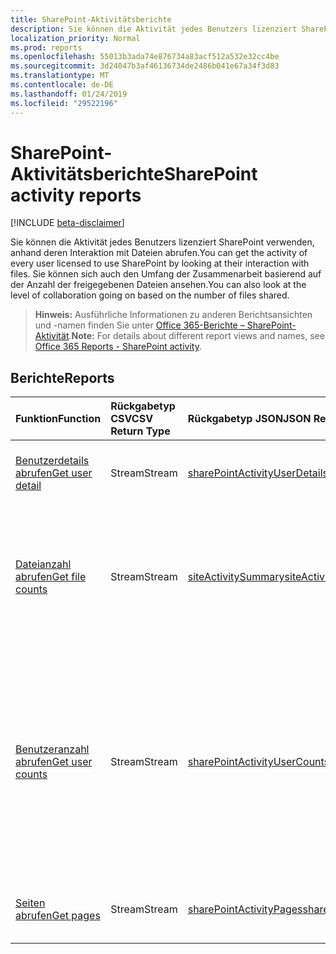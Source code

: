 ```yaml
---
title: SharePoint-Aktivitätsberichte
description: Sie können die Aktivität jedes Benutzers lizenziert SharePoint verwenden, anhand deren Interaktion mit Dateien abrufen. Sie können sich auch den Umfang der Zusammenarbeit basierend auf der Anzahl der freigegebenen Dateien ansehen.
localization_priority: Normal
ms.prod: reports
ms.openlocfilehash: 55013b3ada74e876734a83acf512a532e32cc4be
ms.sourcegitcommit: 3d24047b3af46136734de2486b041e67a34f3d83
ms.translationtype: MT
ms.contentlocale: de-DE
ms.lasthandoff: 01/24/2019
ms.locfileid: "29522196"
---
```

# <a name="sharepoint-activity-reports"></a><span data-ttu-id="0e680-104">SharePoint-Aktivitätsberichte</span><span class="sxs-lookup"><span data-stu-id="0e680-104">SharePoint activity reports</span></span>

[!INCLUDE [beta-disclaimer](../../includes/beta-disclaimer.md)]

<span data-ttu-id="0e680-105">Sie können die Aktivität jedes Benutzers lizenziert SharePoint verwenden, anhand deren Interaktion mit Dateien abrufen.</span><span class="sxs-lookup"><span data-stu-id="0e680-105">You can get the activity of every user licensed to use SharePoint by looking at their interaction with files.</span></span> <span data-ttu-id="0e680-106">Sie können sich auch den Umfang der Zusammenarbeit basierend auf der Anzahl der freigegebenen Dateien ansehen.</span><span class="sxs-lookup"><span data-stu-id="0e680-106">You can also look at the level of collaboration going on based on the number of files shared.</span></span>

> <span data-ttu-id="0e680-107">**Hinweis:** Ausführliche Informationen zu anderen Berichtsansichten und -namen finden Sie unter [Office 365-Berichte – SharePoint-Aktivität](https://support.office.com/client/SharePoint-activity-a91c958f-1279-499d-9959-12f0de08dc8f).</span><span class="sxs-lookup"><span data-stu-id="0e680-107">**Note:** For details about different report views and names, see [Office 365 Reports - SharePoint activity](https://support.office.com/client/SharePoint-activity-a91c958f-1279-499d-9959-12f0de08dc8f).</span></span>

## <a name="reports"></a><span data-ttu-id="0e680-108">Berichte</span><span class="sxs-lookup"><span data-stu-id="0e680-108">Reports</span></span>

| <span data-ttu-id="0e680-109">Funktion</span><span class="sxs-lookup"><span data-stu-id="0e680-109">Function</span></span>                                 | <span data-ttu-id="0e680-110">Rückgabetyp CSV</span><span class="sxs-lookup"><span data-stu-id="0e680-110">CSV Return Type</span></span> | <span data-ttu-id="0e680-111">Rückgabetyp JSON</span><span class="sxs-lookup"><span data-stu-id="0e680-111">JSON Return Type</span></span>                         | <span data-ttu-id="0e680-112">Beschreibung</span><span class="sxs-lookup"><span data-stu-id="0e680-112">Description</span></span>                              |
| :--------------------------------------- | :-------------- | :--------------------------------------- | ---------------------------------------- |
| [<span data-ttu-id="0e680-113">Benutzerdetails abrufen</span><span class="sxs-lookup"><span data-stu-id="0e680-113">Get user detail</span></span>](../api/reportroot-getsharepointactivityuserdetail.md) | <span data-ttu-id="0e680-114">Stream</span><span class="sxs-lookup"><span data-stu-id="0e680-114">Stream</span></span>          | [<span data-ttu-id="0e680-115">sharePointActivityUserDetail</span><span class="sxs-lookup"><span data-stu-id="0e680-115">sharePointActivityUserDetail</span></span>](../resources/sharepointactivityuserdetail.md) | <span data-ttu-id="0e680-116">Rufen Sie Details zu SharePoint-Aktivitäten nach Benutzer ab.</span><span class="sxs-lookup"><span data-stu-id="0e680-116">Get details about SharePoint activity by user.</span></span> |
| [<span data-ttu-id="0e680-117">Dateianzahl abrufen</span><span class="sxs-lookup"><span data-stu-id="0e680-117">Get file counts</span></span>](../api/reportroot-getsharepointactivityfilecounts.md) | <span data-ttu-id="0e680-118">Stream</span><span class="sxs-lookup"><span data-stu-id="0e680-118">Stream</span></span>          | [<span data-ttu-id="0e680-119">siteActivitySummary</span><span class="sxs-lookup"><span data-stu-id="0e680-119">siteActivitySummary</span></span>](../resources/siteactivitysummary.md) | <span data-ttu-id="0e680-120">Erfahren Sie, wie viele eindeutige, lizenzierte Benutzer mit auf SharePoint-Websites gespeicherten Dateien interagiert haben.</span><span class="sxs-lookup"><span data-stu-id="0e680-120">Get the number of unique, licensed users who interacted with files stored on SharePoint sites.</span></span> |
| [<span data-ttu-id="0e680-121">Benutzeranzahl abrufen</span><span class="sxs-lookup"><span data-stu-id="0e680-121">Get user counts</span></span>](../api/reportroot-getsharepointactivityusercounts.md) | <span data-ttu-id="0e680-122">Stream</span><span class="sxs-lookup"><span data-stu-id="0e680-122">Stream</span></span>          | [<span data-ttu-id="0e680-123">sharePointActivityUserCounts</span><span class="sxs-lookup"><span data-stu-id="0e680-123">sharePointActivityUserCounts</span></span>](../resources/sharepointactivityusercounts.md) | <span data-ttu-id="0e680-124">Rufen Sie die Anzahl der aktiven Benutzer ab.</span><span class="sxs-lookup"><span data-stu-id="0e680-124">Get the trend in the number of active users.</span></span> <span data-ttu-id="0e680-125">Ein Benutzer wird als aktiv betrachtet, wenn er innerhalb des angegebenen Zeitraums eine Dateiaktivität ausgeführt (speichern, synchronisieren, ändern oder freigeben) oder eine Seite besucht hat.</span><span class="sxs-lookup"><span data-stu-id="0e680-125">A user is considered active if he or she has executed a file activity (save, sync, modify, or share) or visited a page within the specified time period.</span></span> |
| [<span data-ttu-id="0e680-126">Seiten abrufen</span><span class="sxs-lookup"><span data-stu-id="0e680-126">Get pages</span></span>](../api/reportroot-getsharepointactivitypages.md) | <span data-ttu-id="0e680-127">Stream</span><span class="sxs-lookup"><span data-stu-id="0e680-127">Stream</span></span>          | [<span data-ttu-id="0e680-128">sharePointActivityPages</span><span class="sxs-lookup"><span data-stu-id="0e680-128">sharePointActivityPages</span></span>](../resources/sharepointactivitypages.md) | <span data-ttu-id="0e680-129">Rufen Sie die Anzahl der von Benutzern besuchten eindeutigen Seiten ab.</span><span class="sxs-lookup"><span data-stu-id="0e680-129">Get the number of unique pages visited by users.</span></span> |
<!--
{
  "type": "#page.annotation",
  "suppressions": [
    "Error: /api-reference/beta/resources/sharepoint-activity-reports.md:\r\n      Exception processing links.\r\n    System.ArgumentException: Link Definition was null. Link text: !INCLUDE [beta-disclaimer](../../includes/beta-disclaimer.md)\r\n      at ApiDoctor.Validation.DocFile.get_LinkDestinations()\r\n      at ApiDoctor.Validation.DocSet.ValidateLinks(Boolean includeWarnings, String[] relativePathForFiles, IssueLogger issues, Boolean requireFilenameCaseMatch, Boolean printOrphanedFiles)"
  ]
}
-->
